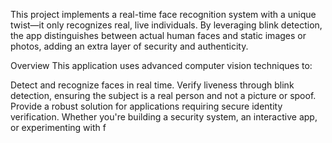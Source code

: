 This project implements a real-time face recognition system with a unique twist—it only recognizes real, live individuals. By leveraging blink detection, the app distinguishes between actual human faces and static images or photos, adding an extra layer of security and authenticity.

Overview
This application uses advanced computer vision techniques to:

Detect and recognize faces in real time.
Verify liveness through blink detection, ensuring the subject is a real person and not a picture or spoof.
Provide a robust solution for applications requiring secure identity verification.
Whether you're building a security system, an interactive app, or experimenting with f
